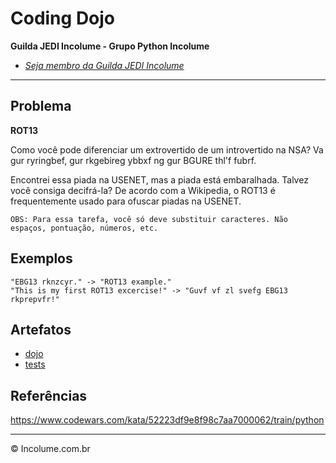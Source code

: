 # Coding Dojo

**Guilda JEDI Incolume - Grupo Python Incolume**

- _[Seja membro da Guilda JEDI Incolume](https://discord.gg/eBNamXVtBW)_

---

## Problema

**ROT13**

Como você pode diferenciar um extrovertido de um introvertido na NSA?
Va gur ryringbef, gur rkgebireg ybbxf ng gur BGURE thl'f fubrf.

Encontrei essa piada na USENET, mas a piada está embaralhada. Talvez você consiga decifrá-la?
De acordo com a Wikipedia, o ROT13 é frequentemente usado para ofuscar piadas na USENET.

    OBS: Para essa tarefa, você só deve substituir caracteres. Não espaços, pontuação, números, etc.

## Exemplos

    "EBG13 rknzcyr." -> "ROT13 example."
    "This is my first ROT13 excercise!" -> "Guvf vf zl svefg EBG13 rkprepvfr!"


## Artefatos

- [dojo](./__init__.py)
- [tests](./test_20240520.py)


## Referências

https://www.codewars.com/kata/52223df9e8f98c7aa7000062/train/python

---

&copy; Incolume.com.br

